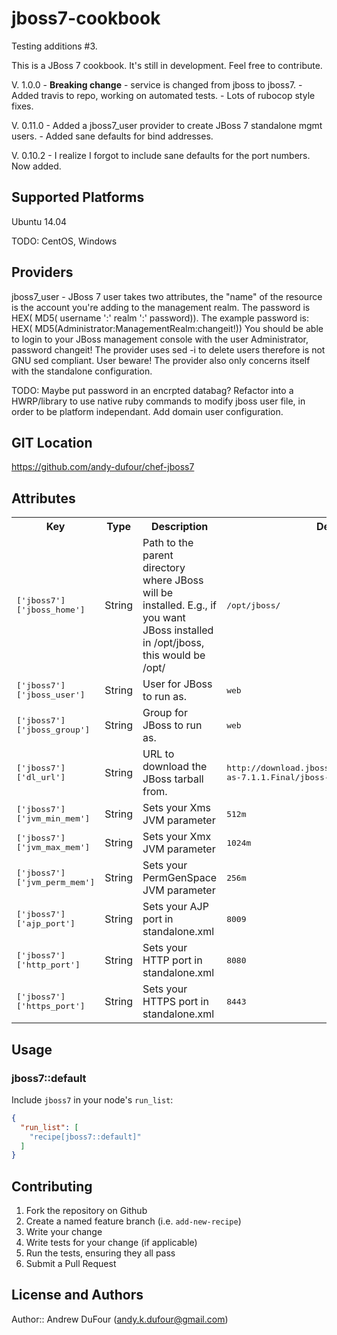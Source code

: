 # jboss7-cookbook

Testing additions #3.


This is a JBoss 7 cookbook. It's still in development. Feel free to contribute.

V. 1.0.0    - **Breaking change** - service is changed from jboss to jboss7.
            - Added travis to repo, working on automated tests.
            - Lots of rubocop style fixes.

V. 0.11.0   - Added a jboss7_user provider to create JBoss 7 standalone mgmt users.
            - Added sane defaults for bind addresses.

V. 0.10.2   - I realize I forgot to include sane defaults for the port numbers. Now added.

## Supported Platforms

Ubuntu 14.04

TODO: CentOS, Windows

## Providers

jboss7_user - JBoss 7 user takes two attributes, the "name" of the resource is the account you're adding to the management realm.
The password is HEX( MD5( username ':' realm ':' password)). The example password is: HEX( MD5(Administrator:ManagementRealm:changeit!))
You should be able to login to your JBoss management console with the user Administrator, password changeit!
The provider uses sed -i to delete users therefore is not GNU sed compliant. User beware!
The provider also only concerns itself with the standalone configuration.

TODO: Maybe put password in an encrpted databag?
Refactor into a HWRP/library to use native ruby commands to modify jboss user file, in order to be platform independant.
Add domain user configuration.

## GIT Location

https://github.com/andy-dufour/chef-jboss7

## Attributes

<table>
  <tr>
    <th>Key</th>
    <th>Type</th>
    <th>Description</th>
    <th>Default</th>
  </tr>
  <tr>
    <td><tt>['jboss7']['jboss_home']</tt></td>
    <td>String</td>
    <td>Path to the parent directory where JBoss will be installed. E.g., if you want JBoss installed in /opt/jboss, this would be /opt/</td>
    <td><tt>/opt/jboss/</tt></td>
  </tr>
  <tr>
    <td><tt>['jboss7']['jboss_user']</tt></td>
    <td>String</td>
    <td>User for JBoss to run as.</td>
    <td><tt>web</tt></td>
  </tr>
  <tr>
    <td><tt>['jboss7']['jboss_group']</tt></td>
    <td>String</td>
    <td>Group for JBoss to run as.</td>
    <td><tt>web</tt></td>
  </tr>
  <tr>
    <td><tt>['jboss7']['dl_url']</tt></td>
    <td>String</td>
    <td>URL to download the JBoss tarball from.</td>
    <td><tt>http://download.jboss.org/jbossas/7.1/jboss-as-7.1.1.Final/jboss-as-7.1.1.Final.tar.gz</tt></td>
  </tr>
  <tr>
    <td><tt>['jboss7']['jvm_min_mem']</tt></td>
    <td>String</td>
    <td>Sets your Xms JVM parameter</td>
    <td><tt>512m</tt></td>
  </tr>
  <tr>
    <td><tt>['jboss7']['jvm_max_mem']</tt></td>
    <td>String</td>
    <td>Sets your Xmx JVM parameter</td>
    <td><tt>1024m</tt></td>
  </tr>
  <tr>
    <td><tt>['jboss7']['jvm_perm_mem']</tt></td>
    <td>String</td>
    <td>Sets your PermGenSpace JVM parameter</td>
    <td><tt>256m</tt></td>
  </tr>
  <tr>
    <td><tt>['jboss7']['ajp_port']</tt></td>
    <td>String</td>
    <td>Sets your AJP port in standalone.xml</td>
    <td><tt>8009</tt></td>
  </tr>
  <tr>
    <td><tt>['jboss7']['http_port']</tt></td>
    <td>String</td>
    <td>Sets your HTTP port in standalone.xml</td>
    <td><tt>8080</tt></td>
  </tr>
  <tr>
    <td><tt>['jboss7']['https_port']</tt></td>
    <td>String</td>
    <td>Sets your HTTPS port in standalone.xml</td>
    <td><tt>8443</tt></td>
  </tr>
</table>

## Usage

### jboss7::default

Include `jboss7` in your node's `run_list`:

```json
{
  "run_list": [
    "recipe[jboss7::default]"
  ]
}
```

## Contributing

1. Fork the repository on Github
2. Create a named feature branch (i.e. `add-new-recipe`)
3. Write your change
4. Write tests for your change (if applicable)
5. Run the tests, ensuring they all pass
6. Submit a Pull Request

## License and Authors

Author:: Andrew DuFour (andy.k.dufour@gmail.com)
